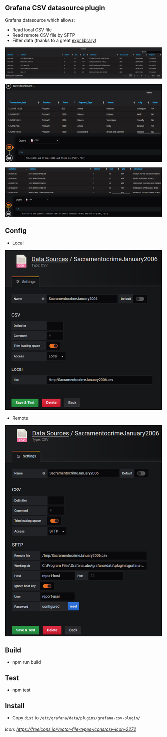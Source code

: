 ## Grafana CSV datasource plugin

Grafana datasource which allows:
- Read local CSV file
- Read remote CSV file by SFTP
- Filter data (thanks to a great [expr library](https://github.com/antonmedv/expr/blob/master/docs/Language-Definition.md))

![](./doc/image/grid.png)

![](./doc/image/expr.png)

![](./doc/image/expr1.png)

## Config
- Local

![](./doc/image/config_local.png)

- Remote

![](./doc/image/config_sftp.png)

## Build
- npm run build

## Test
- npm test

## Install
- Copy `dist` to `/etc/grafana/data/plugins/grafana-csv-plugin/`

###### Icon: https://freeicons.io/vector-file-types-icons/csv-icon-2272
